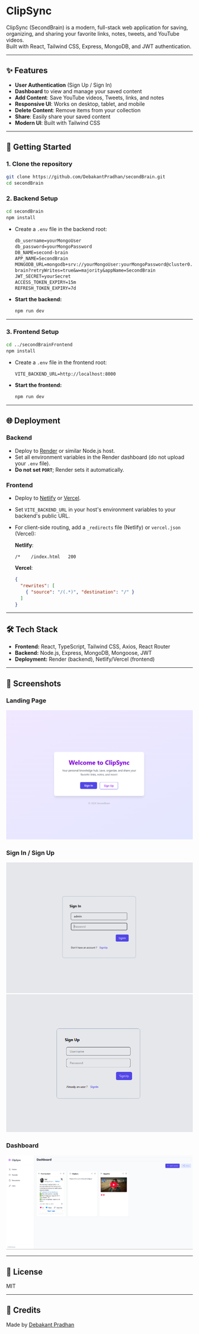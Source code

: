 # ClipSync

ClipSync (SecondBrain) is a modern, full-stack web application for saving, organizing, and sharing your favorite links, notes, tweets, and YouTube videos.  
Built with React, Tailwind CSS, Express, MongoDB, and JWT authentication.

---

## ✨ Features

- **User Authentication** (Sign Up / Sign In)
- **Dashboard** to view and manage your saved content
- **Add Content**: Save YouTube videos, Tweets, links, and notes
- **Responsive UI**: Works on desktop, tablet, and mobile
- **Delete Content**: Remove items from your collection
- **Share**: Easily share your saved content
- **Modern UI**: Built with Tailwind CSS

---

## 🚀 Getting Started

### 1. **Clone the repository**

```bash
git clone https://github.com/DebakantPradhan/secondBrain.git
cd secondBrain
```

### 2. **Backend Setup**

```bash
cd secondBrain
npm install
```

- Create a `.env` file in the backend root:

    ```
    db_username=yourMongoUser
    db_password=yourMongoPassword
    DB_NAME=second-brain
    APP_NAME=SecondBrain
    MONGODB_URL=mongodb+srv://yourMongoUser:yourMongoPassword@cluster0.mongodb.net/second-brain?retryWrites=true&w=majority&appName=SecondBrain
    JWT_SECRET=yourSecret
    ACCESS_TOKEN_EXPIRY=15m
    REFRESH_TOKEN_EXPIRY=7d
    ```

- **Start the backend:**

    ```bash
    npm run dev
    ```

---

### 3. **Frontend Setup**

```bash
cd ../secondBrainFrontend
npm install
```

- Create a `.env` file in the frontend root:

    ```
    VITE_BACKEND_URL=http://localhost:8000
    ```

- **Start the frontend:**

    ```bash
    npm run dev
    ```

---

## 🌐 Deployment

### **Backend**
- Deploy to [Render](https://render.com/) or similar Node.js host.
- Set all environment variables in the Render dashboard (do not upload your `.env` file).
- **Do not set `PORT`**; Render sets it automatically.

### **Frontend**
- Deploy to [Netlify](https://netlify.com/) or [Vercel](https://vercel.com/).
- Set `VITE_BACKEND_URL` in your host's environment variables to your backend's public URL.
- For client-side routing, add a `_redirects` file (Netlify) or `vercel.json` (Vercel):

    **Netlify**:  
    ```
    /*    /index.html   200
    ```

    **Vercel**:
    ```json
    {
      "rewrites": [
        { "source": "/(.*)", "destination": "/" }
      ]
    }
    ```

---

## 🛠️ Tech Stack

- **Frontend:** React, TypeScript, Tailwind CSS, Axios, React Router
- **Backend:** Node.js, Express, MongoDB, Mongoose, JWT
- **Deployment:** Render (backend), Netlify/Vercel (frontend)

---

## 📸 Screenshots

### Landing Page
![Landing Page](./public/landing.png)

### Sign In / Sign Up
![Sign In](./public/signin.png)
![Sign Up](./public/signup.png)

### Dashboard
![Dashboard](./public/dashboard.png)

---

## 📄 License

MIT

---

## 🙏 Credits

Made by [Debakant Pradhan](https://github.com/DebakantPradhan)